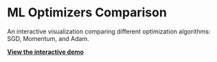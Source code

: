 # ML Optimizers Comparison

An interactive visualization comparing different optimization algorithms: SGD, Momentum, and Adam.

 **[View the interactive demo](https://lext.github.io/mloptimizers/)**
